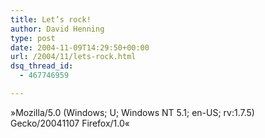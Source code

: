 ```yaml
---
title: Let’s rock!
author: David Henning
type: post
date: 2004-11-09T14:29:50+00:00
url: /2004/11/lets-rock.html
dsq_thread_id:
  - 467746959

---
```

»Mozilla/5.0 (Windows; U; Windows NT 5.1; en-US; rv:1.7.5) Gecko/20041107 Firefox/1.0«